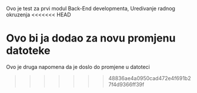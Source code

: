 Ovo je test za prvi modul Back-End developmenta, Uredivanje radnog okruzenja
<<<<<<< HEAD

Ovo bi ja dodao za novu promjenu datoteke
=======
Ovo je druga napomena da je doslo do promjene u datoteci
>>>>>>> 48836ae4a0950cad472e4f691b27f4d9366ff39f
